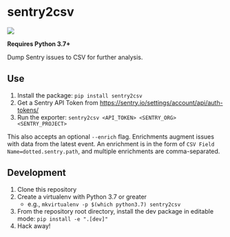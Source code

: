 # sentry2csv

![](https://github.com/sparkmeter/sentry2csv/workflows/build/badge.svg)

**Requires Python 3.7+**

Dump Sentry issues to CSV for further analysis.

## Use

1. Install the package: `pip install sentry2csv`
2. Get a Sentry API Token from https://sentry.io/settings/account/api/auth-tokens/
3. Run the exporter: `sentry2csv <API_TOKEN> <SENTRY_ORG> <SENTRY_PROJECT>`

This also accepts an optional `--enrich` flag. Enrichments augment issues with data from the latest event.
An enrichment is in the form of `CSV Field Name=dotted.sentry.path`, and multiple enrichments are comma-separated.

## Development
1. Clone this repository
2. Create a virtualenv with Python 3.7 or greater
   * e.g., `mkvirtualenv -p $(which python3.7) sentry2csv`
3. From the repository root directory, install the dev package in editable mode: `pip install -e ".[dev]"`
4. Hack away!
